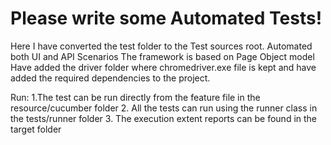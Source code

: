 # Please write some Automated Tests!
Here I have converted the test folder to the Test sources root.
Automated both UI and API Scenarios
The framework is based on Page Object model
Have added the driver folder where chromedriver.exe file is kept
and have added the required dependencies to the project.

Run: 
1.The test can be run directly from the feature file in the resource/cucumber folder
2. All the tests can run using the runner class in the tests/runner folder
3. The execution extent reports can be found in the target folder